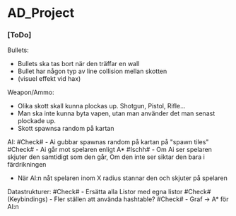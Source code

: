 # AD_Project

### [ToDo]

Bullets:
- Bullets ska tas bort när den träffar en wall
- Bullet har någon typ av line collision mellan skotten
- (visuel effekt vid hax)

Weapon/Ammo:
- Olika skott skall kunna plockas up. Shotgun, Pistol, Rifle...
- Man ska inte kunna byta vapen, utan man använder det man senast plockade up.
- Skott spawnsa random på kartan

AI:
#Check# - Ai gubbar spawnas random på kartan på "spawn tiles"
#Check# - Ai går mot spelaren enligt A*
#Ischh# - Om Ai ser spelaren skjuter den samtidigt som den går, Om den inte ser siktar den bara i färdrikningen
- När AI:n nåt spelaren inom X radius stannar den och skjuter på spelaren

Datastrukturer:
 #Check# - Ersätta alla Listor med egna listor
 #Check# (Keybindings) - Fler ställen att använda hashtable?
#Check# - Graf -> A* för AI:n
